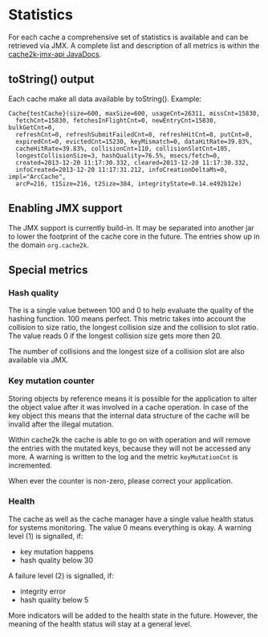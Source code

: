 # Statistics

For each cache a comprehensive set of statistics is available and can be retrieved via JMX.
A complete list and description of all metrics is within the
[cache2k-jmx-api JavaDocs](cache2k-jmx-api/apidocs/index.html).

## toString() output

Each cache make all data available by toString(). Example:

```
Cache{testCache}(size=600, maxSize=600, usageCnt=26311, missCnt=15830,
  fetchCnt=15830, fetchesInFlightCnt=0, newEntryCnt=15830, bulkGetCnt=0,
  refreshCnt=0, refreshSubmitFailedCnt=0, refreshHitCnt=0, putCnt=0,
  expiredCnt=0, evictedCnt=15230, keyMismatch=0, dataHitRate=39.83%,
  cacheHitRate=39.83%, collisionCnt=110, collisionSlotCnt=105,
  longestCollisionSize=3, hashQuality=76.5%, msecs/fetch=0,
  created=2013-12-20 11:17:30.332, cleared=2013-12-20 11:17:30.332,
  infoCreated=2013-12-20 11:17:31.212, infoCreationDeltaMs=0, impl="ArcCache",
  arcP=216, t1Size=216, t2Size=384, integrityState=0.14.e492b12e)
```

## Enabling JMX support

The JMX support is currently build-in. It may be separated into another jar to lower the footprint
of the cache core in the future. The entries show up in the domain `org.cache2k`.

## Special metrics

### Hash quality

The is a single value between 100 and 0 to help evaluate the quality of the hashing function.
100 means perfect. This metric takes into account the collision to size ratio, the longest collision size
and the collision to slot ratio. The value reads 0 if the longest collision size gets more
then 20.

The number of collisions and the longest size of a collision slot are also available via JMX.

### Key mutation counter

Storing objects by reference means it is possible for the application to alter the object
value after it was involved in a cache operation. In case of the key object this means that the
internal data structure of the cache will be invalid after the illegal mutation.

Within cache2k the cache is able to go on with operation and will remove the entries with the
mutated keys, because they will not be accessed any more. A warning is written to the log
and the metric `keyMutationCnt` is incremented.

When ever the counter is non-zero, please correct your application.

### Health

The cache as well as the cache manager have a single value health status for systems monitoring.
The value 0 means everything is okay. A warning level (1) is signalled, if:

   * key mutation happens
   * hash quality below 30

A failure level (2) is signalled, if:

   * integrity error
   * hash quality below 5

More indicators will be added to the health state in the future. However, the meaning of the health
status will stay at a general level.
